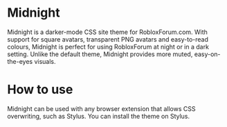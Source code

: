 # Midnight
Midnight is a darker-mode CSS site theme for RobloxForum.com.
With support for square avatars, transparent PNG avatars and easy-to-read colours, Midnight is perfect for using RobloxForum at night or in a dark setting. Unlike the default theme, Midnight provides more muted, easy-on-the-eyes visuals.
# How to use
Midnight can be used with any browser extension that allows CSS overwriting, such as Stylus.
You can install the theme on Stylus.
